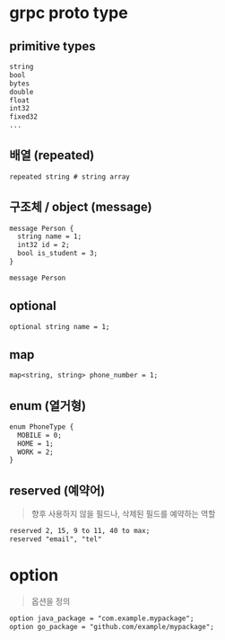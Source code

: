# grpc proto type

## primitive types

```txt
string
bool
bytes
double
float
int32
fixed32
...
```

## 배열 (repeated)

```txt
repeated string # string array
```

## 구조체 / object (message)

```txt
message Person {
  string name = 1;
  int32 id = 2;
  bool is_student = 3;
}

message Person
```

## optional

```txt
optional string name = 1;
```

## map

```txt
map<string, string> phone_number = 1;
```

## enum (열거형)

```txt
enum PhoneType {
  MOBILE = 0;
  HOME = 1;
  WORK = 2;
}
```

## reserved (예약어)

> 향후 사용하지 않을 필드나, 삭제된 필드를 예약하는 역할

```txt
reserved 2, 15, 9 to 11, 40 to max;
reserved "email", "tel"
```

# option

> 옵션을 정의

```txt
option java_package = "com.example.mypackage";
option go_package = "github.com/example/mypackage";
```
